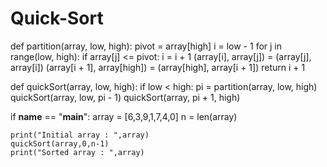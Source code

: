 # Quick-Sort
def partition(array, low, high):
    pivot = array[high]
    i = low - 1
    for j in range(low, high):
        if array[j] <= pivot:
           i = i + 1
           (array[i], array[j]) = (array[j], array[i])
    (array[i + 1], array[high]) = (array[high], array[i + 1])
    return i + 1

def quickSort(array, low, high):
  if low < high:
    pi = partition(array, low, high)
    quickSort(array, low, pi - 1)
    quickSort(array, pi + 1, high)

if __name__ == "__main__":
    array = [6,3,9,1,7,4,0]
    n = len(array)

    print("Initial array : ",array)
    quickSort(array,0,n-1)
    print("Sorted array : ",array)
